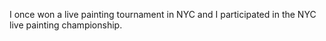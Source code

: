 I once won a live painting tournament in NYC and I participated in the NYC live painting championship. 